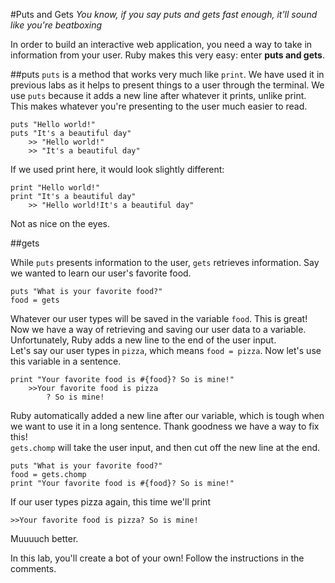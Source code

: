#Puts and Gets
*You know, if you say puts and gets fast enough, it'll sound like you're beatboxing*		

In order to build an interactive web application, you need a way to take in information from your user. Ruby makes this very easy: enter **puts and gets**.

##puts
`puts` is a method that works very much like `print`. We have used it in previous labs as it helps to present things to a user through the terminal. We use `puts` because it adds a new line after whatever it prints, unlike print. This makes whatever you're presenting to the user much easier to read.

	puts "Hello world!"
	puts "It's a beautiful day"
		>> "Hello world!"
		>> "It's a beautiful day"

If we used print here, it would look slightly different:

	print "Hello world!"
	print "It's a beautiful day"
		>> "Hello world!It's a beautiful day"

Not as nice on the eyes.

##gets

While `puts` presents information to the user, `gets` retrieves information. Say we wanted to learn our user's favorite food.

	puts "What is your favorite food?"
	food = gets

Whatever our user types will be saved in the variable `food`. This is great! Now we have a way of retrieving and saving our user data to a variable.			
Unfortunately, Ruby adds a new line to the end of the user input. 		
Let's say our user types in `pizza`, which means `food = pizza`. Now let's use this variable in a sentence.

	print "Your favorite food is #{food}? So is mine!"
		>>Your favorite food is pizza
			? So is mine!

Ruby automatically added a new line after our variable, which is tough when we want to use it in a long sentence. Thank goodness we have a way to fix this!		
`gets.chomp` will take the user input, and then cut off the new line at the end.

	puts "What is your favorite food?"
	food = gets.chomp
	print "Your favorite food is #{food}? So is mine!"

If our user types pizza again, this time we'll print

	>>Your favorite food is pizza? So is mine!

Muuuuch better.   


In this lab, you'll create a bot of your own! Follow the instructions in the comments.
